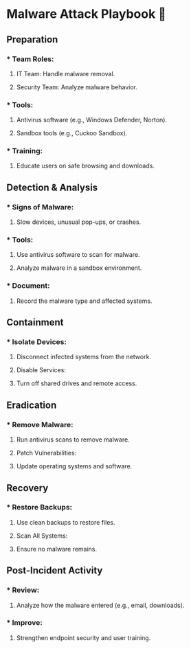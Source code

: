 # Malware Attack Playbook 🦠
## Preparation
### * Team Roles:

1. IT Team: Handle malware removal.

2. Security Team: Analyze malware behavior.

### * Tools:

1. Antivirus software (e.g., Windows Defender, Norton).

2. Sandbox tools (e.g., Cuckoo Sandbox).

### * Training:

1. Educate users on safe browsing and downloads.

## Detection & Analysis
### * Signs of Malware:

1. Slow devices, unusual pop-ups, or crashes.

### * Tools:

1. Use antivirus software to scan for malware.

2. Analyze malware in a sandbox environment.

### * Document:

1. Record the malware type and affected systems.

## Containment
### * Isolate Devices:

1. Disconnect infected systems from the network.

2. Disable Services:

3. Turn off shared drives and remote access.

## Eradication
### * Remove Malware:

1. Run antivirus scans to remove malware.

2. Patch Vulnerabilities:

3. Update operating systems and software.

## Recovery
### * Restore Backups:

1. Use clean backups to restore files.

2. Scan All Systems:

3. Ensure no malware remains.

## Post-Incident Activity
### * Review:

1. Analyze how the malware entered (e.g., email, downloads).

### * Improve:

1. Strengthen endpoint security and user training.
